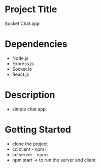 # Project Title

Socket Chat app

# Dependencies

- Node.js
- Express.js
- Socket.io
- React.js

# Description

- simple chat app

# Getting Started

- clone the project
- cd client - npm i
- cd server - npm i
- npm start -> to run the server and client
